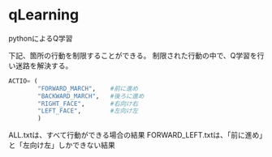 # qLearning
pythonによるQ学習

下記、箇所の行動を制限することができる。
制限された行動の中で、Q学習を行い迷路を解決する。
```python
ACTIO= (
        "FORWARD_MARCH",    #前に進め
        "BACKWARD_MARCH",   #後ろに進め
        "RIGHT_FACE",       #右向け右
        "LEFT_FACE",        #左向け左
        )
```

ALL.txtは、すべて行動ができる場合の結果
FORWARD_LEFT.txtは、「前に進め」と「左向け左」しかできない結果
